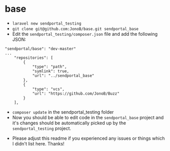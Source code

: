 # base

- `laravel new sendportal_testing`
- `git clone git@github.com:JonoB/base.git sendportal_base`
- Edit the `sendportal_testing/composer.json` file and add the following JSON:
```
"sendportal/base": "dev-master"
...
    "repositories": [
        {
            "type": "path",
            "symlink": true,
            "url": "../sendportal_base"
        },
        {
            "type": "vcs",
            "url": "https://github.com/JonoB/Buzz"
        }
    ],
```
- `composer update` in the sendportal_testing folder
- Now you should be able to edit code in the `sendportal_base` project and it's changes should be automatically picked up by the `sendportal_testing` project.

* Please adjust this readme if you experienced any issues or things which I didn't list here. Thanks!
